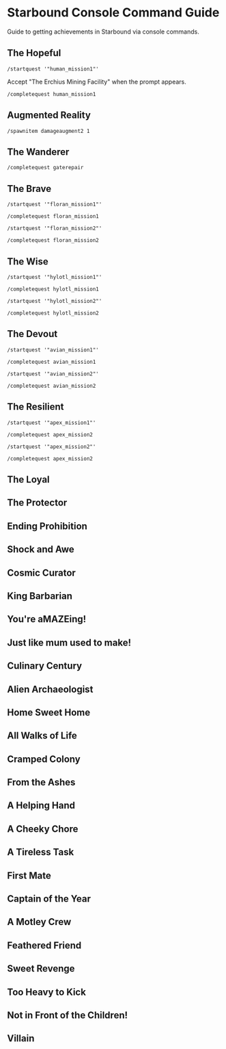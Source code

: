 # Starbound Console Command Guide

Guide to getting achievements in Starbound via console commands.

## The Hopeful

```
/startquest '"human_mission1"'
```

Accept "The Erchius Mining Facility" when the prompt appears.

```
/completequest human_mission1
```

## Augmented Reality

```
/spawnitem damageaugment2 1
```

## The Wanderer

```
/completequest gaterepair
```

## The Brave

```
/startquest '"floran_mission1"'
```
```
/completequest floran_mission1
```
```
/startquest '"floran_mission2"'
```
```
/completequest floran_mission2
```

## The Wise

```
/startquest '"hylotl_mission1"'
```
```
/completequest hylotl_mission1
```
```
/startquest '"hylotl_mission2"'
```
```
/completequest hylotl_mission2
```

## The Devout

```
/startquest '"avian_mission1"'
```
```
/completequest avian_mission1
```
```
/startquest '"avian_mission2"'
```
```
/completequest avian_mission2
```

## The Resilient

```
/startquest '"apex_mission1"'
```
```
/completequest apex_mission2
```
```
/startquest '"apex_mission2"'
```
```
/completequest apex_mission2
```

## The Loyal

## The Protector

## Ending Prohibition

## Shock and Awe

## Cosmic Curator

## King Barbarian

## You're aMAZEing!

## Just like mum used to make!

## Culinary Century

## Alien Archaeologist

## Home Sweet Home

## All Walks of Life

## Cramped Colony

## From the Ashes

## A Helping Hand

## A Cheeky Chore

## A Tireless Task

## First Mate

## Captain of the Year

## A Motley Crew

## Feathered Friend

## Sweet Revenge

## Too Heavy to Kick

## Not in Front of the Children!

## Villain
